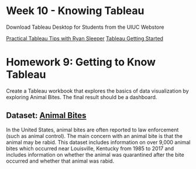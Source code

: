 # Week 10 - Knowing Tableau

Download Tableau Desktop for Students from the UIUC Webstore

[Practical Tableau Tips with Ryan Sleeper](https://www.youtube.com/watch?v=YrtZyLhUkVA)
[Tableau Getting Started](https://www.youtube.com/watch?v=GkJwcyI_1vc)

# Homework 9: Getting to Know Tableau

Create a Tableau workbook that explores the basics of data visualization by exploring Animal Bites. The final result should be a dashboard.


## Dataset: [Animal Bites](https://www.kaggle.com/rtatman/animal-bites)

In the United States, animal bites are often reported to law enforcement (such as animal control). The main concern with an animal bite is that the animal may be rabid. This dataset includes information on over 9,000 animal bites which occurred near Louisville, Kentucky from 1985 to 2017 and includes information on whether the animal was quarantined after the bite occurred and whether that animal was rabid.



